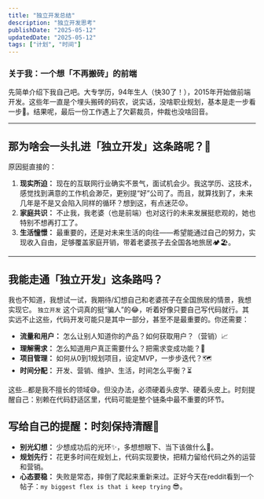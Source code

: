 ```yaml
---
title: "独立开发总结"
description: "独立开发思考"
publishDate: "2025-05-12"
updatedDate: "2025-05-12"
tags: ["计划", "时间"]
---
```


### 关于我：一个想「不再搬砖」的前端

先简单介绍下我自己吧。大专学历，94年生人（快30了！），2015年开始做前端开发。这些年一直是个埋头搬砖的码农，说实话，没啥职业规划，基本是走一步看一步🚶。结果呢，最后一份工作遇上了欠薪裁员，仲裁也没啥回音。

---

## 那为啥会一头扎进「独立开发」这条路呢？🤔

原因挺直接的：

1.  **现实所迫：** 现在的互联网行业确实不景气，面试机会少。我这学历、这技术，感觉找到满意的工作机会渺茫，更别提“好”公司了。而且，就算找到了，未来几年是不是又会陷入同样的循环？想到这，有点迷茫😟。
2.  **家庭共识：** 不止我，我老婆（也是前端）也对这行的未来发展挺悲观的，她也特别不想再打工了。
3.  **生活憧憬：** 最重要的，还是对未来生活的向往——希望能通过自己的努力，实现收入自由，足够覆盖家庭开销，带着老婆孩子去全国各地旅居🏕️🏖️。

---

## 我能走通「独立开发」这条路吗？

我也不知道，我想试一试，我期待/幻想自己和老婆孩子在全国旅居的情景，我想实现它。
`独立开发` 这个词真的挺“骗人”的😂，听着好像只要自己写代码就行。其实远不止这些，代码开发可能只是其中一部分，甚至不是最重要的。你还需要：

* **流量和用户：** 怎么让别人知道你的产品？如何获取用户？（营销）📈
* **理解需求：** 怎么知道用户真正需要什么？把需求变成功能？🧠
* **项目管理：** 如何从0到1规划项目，设定MVP，一步步迭代？🗺️
* **时间分配：** 开发、营销、维护、生活，时间怎么平衡？⏳

这些...都是我不擅长的领域😅。但没办法，必须硬着头皮学、硬着头皮上。时刻提醒自己：别赖在代码舒适区里，代码可能是整个链条中最不重要的环节。


## 写给自己的提醒：时刻保持清醒🧠

* **别光幻想：** 少想成功后的光环✨，多想想眼下、当下该做什么💪。
* **规划先行：** 花更多时间在规划上，代码实现要快，把精力留给代码之外的运营和营销。
* **心态要稳：** 失败是常态，摔倒了爬起来重新来过。正好今天在reddit看到一个帖子：`my biggest flex is that i keep trying` 😎。


